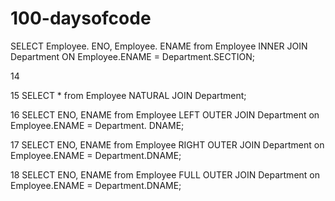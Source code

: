 # 100-daysofcode

SELECT Employee. ENO, Employee. ENAME from Employee INNER JOIN Department ON Employee.ENAME = Department.SECTION;

14

15 SELECT * from Employee NATURAL JOIN Department;

16 SELECT ENO, ENAME from Employee LEFT OUTER JOIN Department on Employee.ENAME = Department. DNAME;

17 SELECT ENO, ENAME from Employee RIGHT OUTER JOIN Department on Employee.ENAME = Department.DNAME;

18 SELECT ENO, ENAME from Employee FULL OUTER JOIN Department on Employee.ENAME = Department.DNAME;
